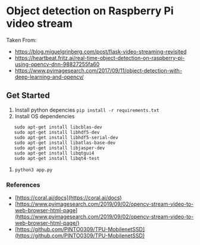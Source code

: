 # Object detection on Raspberry Pi video stream
Taken From:
*  https://blog.miguelgrinberg.com/post/flask-video-streaming-revisited
* https://heartbeat.fritz.ai/real-time-object-detection-on-raspberry-pi-using-opencv-dnn-98827255fa60
* https://www.pyimagesearch.com/2017/09/11/object-detection-with-deep-learning-and-opencv/



## Get Started
1. Install python depencies `pip install -r requirements.txt`
1. Install OS dependencies
  ```
     sudo apt-get install libcblas-dev
     sudo apt-get install libhdf5-dev
     sudo apt-get install libhdf5-serial-dev 
     sudo apt-get install libatlas-base-dev
     sudo apt-get install libjasper-dev 
     sudo apt-get install libqtgui4 
     sudo apt-get install libqt4-test
  ```
1. `python3 app.py`

### References

* [https://coral.ai/docs](https://coral.ai/docs)
* [https://www.pyimagesearch.com/2019/09/02/opencv-stream-video-to-web-browser-html-page](https://www.pyimagesearch.com/2019/09/02/opencv-stream-video-to-web-browser-html-page/)
* [https://github.com/PINTO0309/TPU-MobilenetSSD](https://github.com/PINTO0309/TPU-MobilenetSSD)
